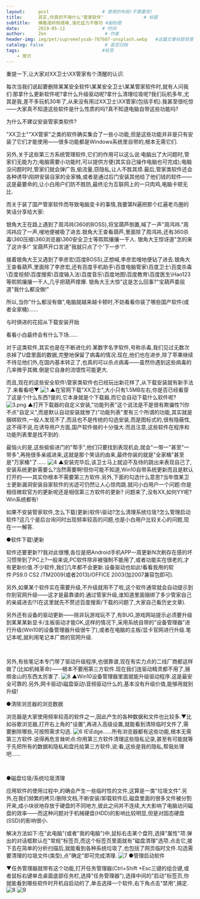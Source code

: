 ```yaml
---
layout:     post                    # 使用的布局(不需要改)
title:      其实,你真的不用什么"管家软件"               # 标题
subtitle:   横看成岭侧成峰,洛伦兹力不做功 #副标题
date:       2019-05-13              # 时间
author:     Zen                      # 作者
header-img: img/pet/supremelysab-787607-unsplash.webp   #这篇文章标题背景图片
catalog: False                       # 是否归档
tags:                               #标签
    - 常识
---
```

重提一下,让大家对XX卫士\XX管家有个清醒的认识.

每次当我们说起要删除某某安全软件\某某安全卫士\某某管家软件时,就有人问我们:那拿什么更新软件呢?拿什么升级驱动呢?拿什么清理垃圾呢?我们玩机多年,尤其是我,差不多玩机30年了,从来没有用过XX卫士\XX管家(包括手机).我甚至很吃惊——大家真不知道这些软件是什么性质的吗?真不知道电脑自带这些功能吗?

为什么不建议安装管家类软件?

"XX卫士""XX管家"之类的软件确实集合了一些小功能,但是这些功能并非是只有安装了它们才能使用——很多功能都是Windows系统里自带的,根本无需它们.

另外,关于这些第三方系统管理软件,它们的作用可以这么说:电脑出了大问题时,管家们无能为力;电脑需要小功能时,可以提供方便(其实自己操作电脑也可完成);电脑没问题时时,管家们就会弹广告,偷流量,窃隐私,让人不胜其烦.最后,管家类软件还会各种诱导\陷阱安装自家的全家桶,或者是通过后门安装其他给了他们钱的软件——这是最要命的,让小白用户们防不胜防,最终沦为互联网上的一只肉鸡,电脑卡顿无比.

而关于装了国产管家软件而导致电脑变卡的事情,我要第N遍把那个红遍老鸟圈的笑话分享给大家:

银角大王在路上遇到了周鸿祎(360的BOSS),将宝葫芦倒置,喊了一声"周鸿祎."周鸿祎应了一声,嗖地便被吸了进去.银角大王查看葫芦,里面除了周鸿祎,还有360杀毒\360压缩\360浏览器\360安全卫士等熙熙攘攘一干人. 银角大王惊讶道"怎的来了这许多!" 宝葫芦开口言道"我就只点了个'下一步'!".

接着银角大王又遇到了李彦宏(百度BOSS),正想喊,李彦宏嗖地便钻了进去.银角大王查看葫芦,里面除了李彦宏,还有百度手机助手\百度电脑管家\百度卫士\百度杀毒\百度视频\百度搜索\百度输入法\百度音乐\百度地图\百度教育\百度医生\Hao123等熙熙攘攘一干人,几乎把葫芦撑爆. 银角大王大惊"这是怎么回事?"宝葫芦委屈道"我什么都没做!"

所以,当你"什么都没有做",电脑就越来越卡顿时,不妨看看你装了哪些国产软件(或者全家桶)……

与时俱进的花招从下载安装开始

看看小白最终会有什么下场……

对于这类软件,其实也是在不断进化的.某数字名字软件,号称杀毒,我们见过无数次杀掉了U盘里面的数据,完整地保留了病毒的情况.现在,他们也在进步,除了苹果继续不待见他们外,在国内基本转正了,也真的可以杀点病毒——虽然你遇到这些病毒的几率微乎其微.倒是它自身的流氓性可能更大.

而且,现在的这些安全软件\管家类软件也已经玩出新花样了,从下载安装就有新手法了.来看看吧▼
![1](https://raw.githubusercontent.com/zhangyiming748/zhangyiming748.github.io/master/img/2019_5_15/1.webp)
▲在官网下载"XX卫士",大小只有1.5MB左右,你是否已经看穿了这是个什么东西?是的,它本身就是个下载器,而它会自动下载什么软件呢?
![3.png](https://raw.githubusercontent.com/zhangyiming748/zhangyiming748.github.io/master/img/2019_5_15/3.webp)
▲打开下载器的自定义安装,"功能列表"这个说法是不是很有欺骗性?(你不点"自定义",而是默认自动安装就惨了)"功能列表"里有三个所谓的功能,其实就是捆绑软件,一般人发现不了,而且也不是传统的勾选安装,而是图标式的,很有隐蔽性,这不得不说,在诱导用户方面,国产软件做的十分强大.而且注意,这些软件在程序和功能列表里是找不到的.

最恼火的是,这些偷偷进门的"帮手",他们只要找到表现机会,就会"一带一"甚至"一带多",再拖很多亲戚进来,这就是那个笑话的由来,最终你装的就是"全家桶"甚至是"万家桶"了……
![4](https://raw.githubusercontent.com/zhangyiming748/zhangyiming748.github.io/master/img/2019_5_15/4.webp)
▲安装完毕后,该卫士马上就迫不及待的跳出来表现自己了,安装系统更新需要么?当然需要啊!但你可能不知道,Win10自带系统更新而且是默认打开的——其实你根本不需要第三方软件.另外,下面的勾选什么意思?当年借某卫士更新漏洞安装自家软件的劣迹可仍然让人心惊肉跳.就问小白用户一个问题:你是相信微软官方的更新呢还是相信第三方软件的更新?
问题来了,没有XX,如何YY呢?Win系统都有!

如果不安装管家软件,怎么下载(更新)软件\驱动?怎么清理系统垃圾?怎么管理启动软件?这几个是后台询问时出现频率较高的问题,也是小白用户比较关心的问题,现在一一解答.

●软件下载\更新

软件还要更新??我对此很懵,各位是把Android手机APP一周更新N次刷存在感的坏习惯带到了PC上?一般来说,PC软件除非被强制不能用了,或者功能实在很老的,才有更新价值.不少软件,我们几年都不会更新.设备驱动也如此!看看我用的软件:PS9.0 CS2 /TM2009(或者2013)/OFFICE 2003(加2007兼容包即可).

另外,如果某个软件实在需要升级,不升级就用不了啦,这个软件通常就会自动提示到你到官网升级——这才是最靠谱的.通过管家升级,谁知道里面捆绑了多少管家自己的亲戚进去!?(在这里就先不赘述百度搜索/下载的问题了,大家自己看历史文章).

另外还有设备的驱动更新——除非玩游戏玩不了,有BUG,游戏网站提示必须要升级到某某某新显卡/主板驱动才能OK,这样的情况下,采用系统自带的"设备管理器"进行升级(Win10的设备管理器升级很牛了),或者在电脑的主板/显卡官网进行升级.笔记本呢,就利用笔记本厂商的官网升级.

 

另外,有些笔记本专门带了驱动升级程序,也很靠谱,现在有实力点的二线厂商都这样做了(比如机械革命)——根本不要用第三方软件.现在我们连驱动精灵都不用了,捆绑金山的东西太厉害了.
![8](https://raw.githubusercontent.com/zhangyiming748/zhangyiming748.github.io/master/img/2019_5_15/8.webp)
▲Win10设备管理器里面就能升级驱动程序.这是最安全可靠的.另外,网卡驱动\磁盘驱动\音频驱动什么的,基本没有升级价值,能够用就别升级!

●清除浏览器的浏览数据

浏览器是大家使用频率较高的软件之一,因此产生的各种数据和文件也比较多.▼比如谷歌浏览器,打开右上角的"设置",再进入高级设置,就能看到清除临时文件了,需要删除哪些,可按照需求勾选.
![6](https://raw.githubusercontent.com/zhangyiming748/zhangyiming748.github.io/master/img/2019_5_15/6.webp)
IE\Edge……所有浏览器都有这些功能,根本无需第三方软件.说得再危言耸听点:你用第三方软件清理这些隐私记录,甚至有可能就等于先把所有的数据和隐私和盘托给第三方软件,说:看,这些是我的隐私,帮我处理吧……

 

●磁盘垃圾/系统垃圾清理

应用软件的使用过程中,的确会产生一些临时性的文件,这算是一类"垃圾文件".另外,在我们频繁的拷贝/删除文档,不断安装/卸载软件后,磁盘里面的很多文件被分割开来,成小块状地存放于硬盘的不同地方,彼此之间并不连续,大大影响了电脑访问磁盘的效率——而这种问题对于机械硬盘(HDD)的影响比较明显,但是对固态硬盘(SSD)的影响很小.

解决方法如下:在"此电脑"(或者"我的电脑")中,鼠标右击某个盘符,选择"属性"项.弹出的对话框默认在"常规"标签页,而这个标签页里面就有"磁盘清理"选项.点击它,接下去在简单的分析扫描后,就能看到各种系统垃圾了,也包括了网页临时文件.勾选需要清理的垃圾文件(类型),点"确定"即可完成清理.
![7](https://raw.githubusercontent.com/zhangyiming748/zhangyiming748.github.io/master/img/2019_5_15/7.webp)
●管理启动软件



▼任务管理器就带有这个功能,打开任务管理器(Ctrl+Shift +Esc三键的组合键,或者鼠标右键单击桌面底部任务栏,选择"任务管理器"),选择中间的"启动"标签页,你就能看到哪些软件时开机自启动的了,单击选择一个软件,右下角点击"禁用",搞定.
![8](https://raw.githubusercontent.com/zhangyiming748/zhangyiming748.github.io/master/img/2019_5_15/8.webp)
![9](https://raw.githubusercontent.com/zhangyiming748/zhangyiming748.github.io/master/img/2019_5_15/9.webp)
